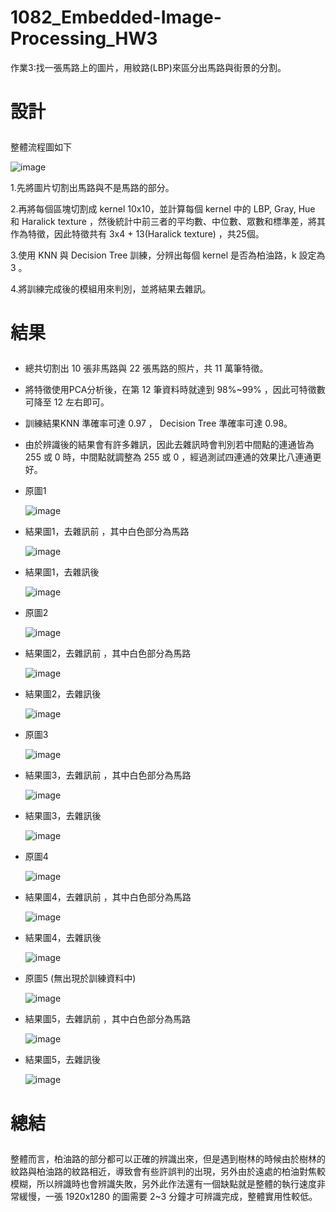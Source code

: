 # 1082_Embedded-Image-Processing_HW3

作業3:找一張馬路上的圖片，用紋路(LBP)來區分出馬路與街景的分割。

# 設計 </p>

整體流程圖如下</p>
![image](https://github.com/wasteee/-1082_Embedded-Image-Processing_HW3/blob/master/image/others/model.png)

1.先將圖片切割出馬路與不是馬路的部分。</p>
2.再將每個區塊切割成 kernel 10x10，並計算每個 kernel 中的 LBP, Gray, Hue 和 Haralick texture ，然後統計中前三者的平均數、中位數、眾數和標準差，將其作為特徵，因此特徵共有 3x4 + 13(Haralick texture) ，共25個。</p>
3.使用 KNN 與 Decision Tree 訓練，分辨出每個 kernel 是否為柏油路，k 設定為 3 。</p>
4.將訓練完成後的模組用來判別，並將結果去雜訊。</p>

# 結果 </p>
- 總共切割出 10 張非馬路與 22 張馬路的照片，共 11 萬筆特徵。</p>
- 將特徵使用PCA分析後，在第 12 筆資料時就達到 98%~99% ，因此可特徵數可降至 12 左右即可。</p>
- 訓練結果KNN 準確率可達 0.97 ， Decision Tree 準確率可達 0.98。</p>
- 由於辨識後的結果會有許多雜訊，因此去雜訊時會判別若中間點的連通皆為 255 或 0 時，中間點就調整為 255 或 0 ，經過測試四連通的效果比八連通更好。</p>

- 原圖1</p>
![image](https://github.com/wasteee/-1082_Embedded-Image-Processing_HW3/blob/master/image/fullroad/road9.jpg)
- 結果圖1，去雜訊前 ，其中白色部分為馬路</p>
![image](https://github.com/wasteee/-1082_Embedded-Image-Processing_HW3/blob/master/image/outputs/Final_f_dt_v2_p9_b.jpg)
- 結果圖1，去雜訊後</p>
![image](https://github.com/wasteee/-1082_Embedded-Image-Processing_HW3/blob/master/image/outputs/Final_f_dt_v2_p9_a.jpg)
- 原圖2</p>
![image](https://github.com/wasteee/-1082_Embedded-Image-Processing_HW3/blob/master/image/fullroad/road13.jpg)
- 結果圖2，去雜訊前 ，其中白色部分為馬路</p>
![image](https://github.com/wasteee/-1082_Embedded-Image-Processing_HW3/blob/master/image/outputs/Final_f_dt_v2_p11_b.jpg)
- 結果圖2，去雜訊後</p>
![image](https://github.com/wasteee/-1082_Embedded-Image-Processing_HW3/blob/master/image/outputs/Final_f_dt_v2_p11_a.jpg)
- 原圖3</p>
![image](https://github.com/wasteee/-1082_Embedded-Image-Processing_HW3/blob/master/image/fullroad/road4.jpg)
- 結果圖3，去雜訊前 ，其中白色部分為馬路</p>
![image](https://github.com/wasteee/-1082_Embedded-Image-Processing_HW3/blob/master/image/outputs/Final_f_dt_v2_p12_b.jpg)
- 結果圖3，去雜訊後</p>
![image](https://github.com/wasteee/-1082_Embedded-Image-Processing_HW3/blob/master/image/outputs/Final_f_dt_v2_p12_a.jpg)
- 原圖4</p>
![image](https://github.com/wasteee/-1082_Embedded-Image-Processing_HW3/blob/master/image/fullroad/road12.jpg)
- 結果圖4，去雜訊前 ，其中白色部分為馬路</p>
![image](https://github.com/wasteee/-1082_Embedded-Image-Processing_HW3/blob/master/image/outputs/Final_f_dt_v2_p13_b.jpg)
- 結果圖4，去雜訊後</p>
![image](https://github.com/wasteee/-1082_Embedded-Image-Processing_HW3/blob/master/image/outputs/Final_f_dt_v2_p13_a.jpg)
- 原圖5 (無出現於訓練資料中)</p>
![image](https://github.com/wasteee/-1082_Embedded-Image-Processing_HW3/blob/master/image/fullroad/road21.jpg)
- 結果圖5，去雜訊前 ，其中白色部分為馬路</p>
![image](https://github.com/wasteee/-1082_Embedded-Image-Processing_HW3/blob/master/image/outputs/Final_f_dt_v2_p14_b.jpg)
- 結果圖5，去雜訊後</p>
![image](https://github.com/wasteee/-1082_Embedded-Image-Processing_HW3/blob/master/image/outputs/Final_f_dt_v2_p14_a.jpg)

# 總結 </p>
整體而言，柏油路的部分都可以正確的辨識出來，但是遇到樹林的時候由於樹林的紋路與柏油路的紋路相近，導致會有些許誤判的出現，另外由於遠處的柏油對焦較模糊，所以辨識時也會辨識失敗，另外此作法還有一個缺點就是整體的執行速度非常緩慢，一張 1920x1280 的圖需要 2~3 分鐘才可辨識完成，整體實用性較低。
